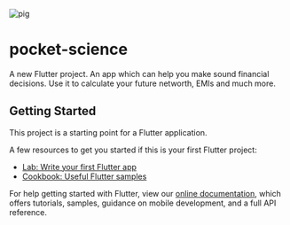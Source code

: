 ![pig](https://user-images.githubusercontent.com/67568322/163592807-631f4c3b-8cdf-4ae9-baa2-fd83c5ff9fa9.jpg)


# pocket-science

A new Flutter project. An app which can help you make sound financial decisions. Use it to calculate your future networth, EMIs and much more.

## Getting Started

This project is a starting point for a Flutter application.

A few resources to get you started if this is your first Flutter project:

- [Lab: Write your first Flutter app](https://flutter.dev/docs/get-started/codelab)
- [Cookbook: Useful Flutter samples](https://flutter.dev/docs/cookbook)

For help getting started with Flutter, view our
[online documentation](https://flutter.dev/docs), which offers tutorials,
samples, guidance on mobile development, and a full API reference.
